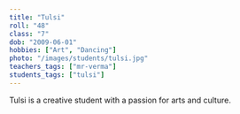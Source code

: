 ```yaml
---
title: "Tulsi"
roll: "48"
class: "7"
dob: "2009-06-01"
hobbies: ["Art", "Dancing"]
photo: "/images/students/tulsi.jpg"
teachers_tags: ["mr-verma"]
students_tags: ["tulsi"]
---
```


Tulsi is a creative student with a passion for arts and culture.